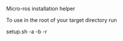 Micro-ros installation helper

To use in the root of your target directory run

setup.sh -a <app> -b <board> -r <git server>